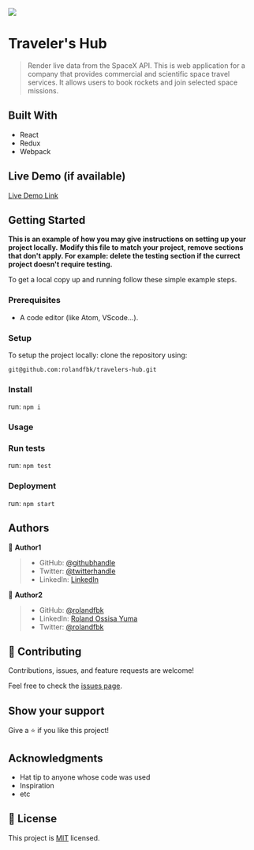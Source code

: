 ![](https://img.shields.io/badge/Microverse-blueviolet)

# Traveler's Hub

> Render live data from the SpaceX API. This is web application for a company that provides commercial and scientific space travel services. It allows users to book rockets and join selected space missions.


## Built With

- React
- Redux
- Webpack

## Live Demo (if available)

[Live Demo Link](https://livedemo.com)


## Getting Started

**This is an example of how you may give instructions on setting up your project locally.**
**Modify this file to match your project, remove sections that don't apply. For example: delete the testing section if the currect project doesn't require testing.**


To get a local copy up and running follow these simple example steps.

### Prerequisites
- A code editor (like Atom, VScode...).

### Setup
To setup the project locally: clone the repository using:
```
git@github.com:rolandfbk/travelers-hub.git
```

### Install
run: `npm i`

### Usage

### Run tests
run: `npm test`

### Deployment
run: ```npm start```



## Authors

👤 **Author1**

>- GitHub: [@githubhandle](https://github.com/Ogaga01)
>- Twitter: [@twitterhandle](https://twitter.com/i_ogaga_n)
>- LinkedIn: [LinkedIn](https://www.linkedin.com/in/ogaga-iyara)

👤 **Author2**

>- GitHub: [@rolandfbk](https://github.com/rolandfbk)
>- LinkedIn: [Roland Ossisa Yuma](https://linkedin.com/in/roland-ossisa-yuma-4595547b)
>- Twitter: [@rolandfbk](https://twitter.com/rolandfbk)

## 🤝 Contributing

Contributions, issues, and feature requests are welcome!

Feel free to check the [issues page](../../issues/).

## Show your support

Give a ⭐️ if you like this project!

## Acknowledgments

- Hat tip to anyone whose code was used
- Inspiration
- etc

## 📝 License

This project is [MIT](./MIT.md) licensed.
